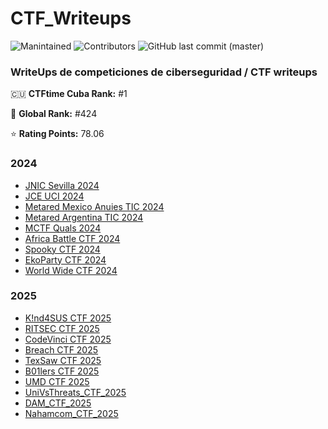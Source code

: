 # CTF_Writeups

![Manintained](https://img.shields.io/badge/Maintained%3F-yes-blue.svg)
![Contributors](https://img.shields.io/github/contributors/Calana2/CTF_Writeups?color=green)
![GitHub last commit (master)](https://img.shields.io/github/last-commit/Calana2/CTF_Writeups?color=yellow)

### WriteUps de competiciones de ciberseguridad / CTF writeups

🇨🇺 **CTFtime Cuba Rank:** #1

👑 **Global Rank:** #424

⭐ **Rating Points:** 78.06

### 2024
- [JNIC Sevilla 2024](https://github.com/Calana2/CTF_Writeups/tree/main/JNIC2024)
- [JCE UCI 2024](https://github.com/Calana2/CTF_Writeups/tree/main/CTF_JCE2024_UCI)
- [Metared Mexico Anuies TIC 2024](https://github.com/Calana2/CTF_Writeups/tree/main/CTF_MetaRed_Mexico%20Anuies-TIC_2024)
- [Metared Argentina TIC 2024](https://github.com/Calana2/CTF_Writeups/tree/main/CTF_MetaRed_Argentina-TIC_2024)
- [MCTF Quals 2024](https://github.com/Calana2/CTF_Writeups/tree/main/MCTF-2024_Quals)
- [Africa Battle CTF 2024](https://github.com/Calana2/CTF_Writeups/tree/main/Africa_BattleCTF_2024)
- [Spooky CTF 2024](https://github.com/Calana2/CTF_Writeups/tree/main/Spooky_CTF_2024)
- [EkoParty CTF 2024](https://github.com/Calana2/CTF_Writeups/tree/main/CTF_Ekoparty_2024)
- [World Wide CTF 2024](https://github.com/Calana2/CTF_Writeups/tree/main/World_Wide_CTF_2024)


### 2025
- [K!nd4SUS CTF 2025](https://github.com/Calana2/CTF_Writeups/tree/main/K!nd4SUS_CTF_2025)
- [RITSEC CTF 2025](https://github.com/Calana2/CTF_Writeups/tree/main/RITSEC_CTF_2025)
- [CodeVinci CTF 2025](https://github.com/Calana2/CTF_Writeups/tree/main/CodeVinciCTF_2025)
- [Breach CTF 2025](https://github.com/Calana2/CTF_Writeups/tree/main/Breach_CTF_2025)
- [TexSaw CTF 2025](https://github.com/Calana2/CTF_Writeups/tree/main/TexSAW_CTF_2025)
- [B01lers CTF 2025](https://github.com/Calana2/CTF_Writeups/tree/main/B01lersCTF_2025)
- [UMD CTF 2025](https://github.com/Calana2/CTF_Writeups/tree/main/UMDCTF_2025)
- [UniVsThreats_CTF_2025](https://github.com/Calana2/CTF_Writeups/tree/main/UniVsThreats_CTF_2025)
- [DAM_CTF_2025](https://github.com/Calana2/CTF_Writeups/tree/main/DAM_CTF_2025)
- [Nahamcom_CTF_2025](https://github.com/Calana2/CTF_Writeups/tree/main/Nahamcom_CTF_2025)
